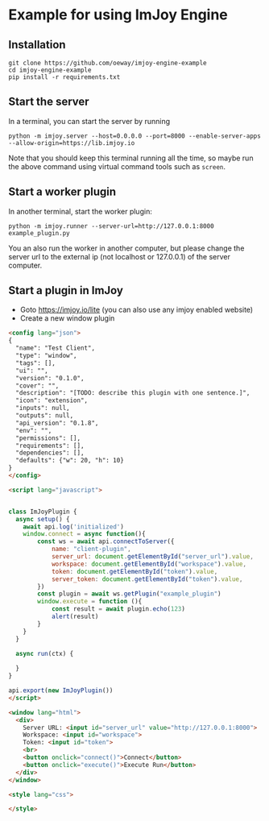 # Example for using ImJoy Engine

## Installation

```
git clone https://github.com/oeway/imjoy-engine-example
cd imjoy-engine-example
pip install -r requirements.txt
```

## Start the server

In a terminal, you can start the server by running
```
python -m imjoy.server --host=0.0.0.0 --port=8000 --enable-server-apps --allow-origin=https://lib.imjoy.io
```
Note that you should keep this terminal running all the time, 
so maybe run the above command using virtual command tools such as `screen`.


## Start a worker plugin
In another terminal, start the worker plugin:
```
python -m imjoy.runner --server-url=http://127.0.0.1:8000 example_plugin.py
```

You an also run the worker in another computer, but please change the server url to the external ip (not localhost or 127.0.0.1) of the server computer.

## Start a plugin in ImJoy
 * Goto https://imjoy.io/lite (you can also use any imjoy enabled website)
 * Create a new window plugin
```html
<config lang="json">
{
  "name": "Test Client",
  "type": "window",
  "tags": [],
  "ui": "",
  "version": "0.1.0",
  "cover": "",
  "description": "[TODO: describe this plugin with one sentence.]",
  "icon": "extension",
  "inputs": null,
  "outputs": null,
  "api_version": "0.1.8",
  "env": "",
  "permissions": [],
  "requirements": [],
  "dependencies": [],
  "defaults": {"w": 20, "h": 10}
}
</config>

<script lang="javascript">


class ImJoyPlugin {
  async setup() {
    await api.log('initialized')
    window.connect = async function(){
        const ws = await api.connectToServer({
            name: "client-plugin",
            server_url: document.getElementById("server_url").value,
            workspace: document.getElementById("workspace").value,
            token: document.getElementById("token").value,
            server_token: document.getElementById("token").value,
        })
        const plugin = await ws.getPlugin("example_plugin")
        window.execute = function (){
            const result = await plugin.echo(123)
            alert(result)
        }
    }
  }

  async run(ctx) {
    
  }
}

api.export(new ImJoyPlugin())
</script>

<window lang="html">
  <div>
    Server URL: <input id="server_url" value="http://127.0.0.1:8000">
    Workspace: <input id="workspace">
    Token: <input id="token">
    <br>
    <button onclick="connect()">Connect</button>
    <button onclick="execute()">Execute Run</button>
  </div>
</window>

<style lang="css">

</style>

```
